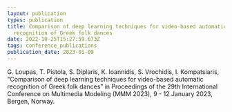 ```yaml
---
layout: publication
types: publication
title: Comparison of deep learning techniques for video-based automatic
  recognition of Greek folk dances
date: 2022-10-25T15:27:59.673Z
tags: conference_publications
publication_date: 2023-01-09
---
```

<!--StartFragment-->

G. Loupas, T. Pistola, S. Diplaris, K. Ioannidis, S. Vrochidis, I. Kompatsiaris, “Comparison of deep learning techniques for video-based automatic recognition of Greek folk dances” in Proceedings of the 29th International Conference on Multimedia Modeling (MMM 2023), 9 - 12 January 2023, Bergen, Norway.

<!--EndFragment-->